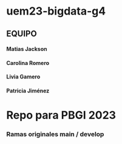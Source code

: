 # uem23-bigdata-g4
## EQUIPO
#### Matias Jackson
#### Carolina Romero
#### Livia Gamero
#### Patricia Jiménez
# Repo para PBGI 2023
### Ramas originales main / develop
